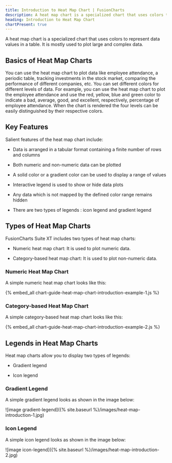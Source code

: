```yaml
---
title: Introduction to Heat Map Chart | FusionCharts
description: A heat map chart is a specialized chart that uses colors to represent data values in a table. It is mostly used to plot large and complex data.
heading: Introduction to Heat Map Chart
chartPresent: true
---
```


A heat map chart is a specialized chart that uses colors to represent data values in a table. It is mostly used to plot large and complex data.

## Basics of Heat Map Charts

You can use the heat map chart to plot data like employee attendance, a periodic table, tracking investments in the stock market, comparing the performance of different companies, etc. You can set different colors for different levels of data. For example, you can use the heat map chart to plot the employee attendance and use the red, yellow, blue and green color to indicate a bad, average, good, and excellent, respectively, percentage of employee attendance. When the chart is rendered the four levels can be easily distinguished by their respective colors.

## Key Features

Salient features of the heat map chart include:

* Data is arranged in a tabular format containing a finite number of rows and columns

* Both numeric and non-numeric data can be plotted

* A solid color or a gradient color can be used to display a range of values

* Interactive legend is used to show or hide data plots

* Any data which is not mapped by the defined color range remains hidden

* There are two types of legends : icon legend and gradient legend

## Types of Heat Map Charts

FusionCharts Suite XT includes two types of heat map charts:

* Numeric heat map chart: It is used to plot numeric data.

* Category-based heat map chart: It is used to plot non-numeric data.

### Numeric Heat Map Chart

A simple numeric heat map chart looks like this:

{% embed_all chart-guide-heat-map-chart-introduction-example-1.js %}

### Category-based Heat Map Chart

A simple category-based heat map chart looks like this:

{% embed_all chart-guide-heat-map-chart-introduction-example-2.js %}

## Legends in Heat Map Charts

Heat map charts allow you to display two types of legends:

* Gradient legend

* Icon legend

### Gradient Legend

A simple gradient legend looks as shown in the image below:

<span>![image gradient-legend]({% site.baseurl %}/images/heat-map-introduction-1.jpg) </span>

### Icon Legend

A simple icon legend looks as shown in the image below:

<span>![image icon-legend]({% site.baseurl %}/images/heat-map-introduction-2.jpg) </span>